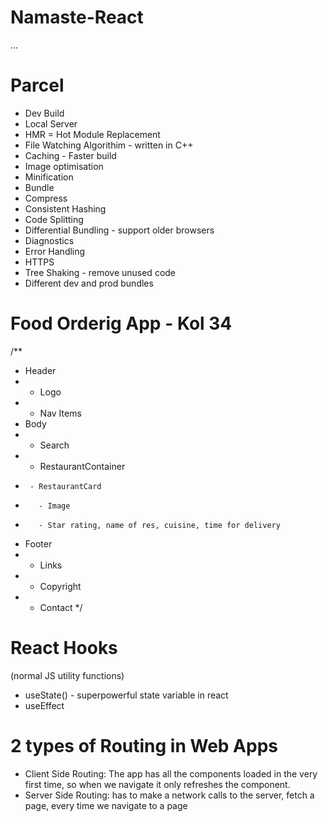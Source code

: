 # Namaste-React

...

# Parcel

- Dev Build
- Local Server
- HMR = Hot Module Replacement
- File Watching Algorithim - written in C++
- Caching - Faster build
- Image optimisation
- Minification
- Bundle
- Compress
- Consistent Hashing
- Code Splitting
- Differential Bundling - support older browsers
- Diagnostics
- Error Handling
- HTTPS
- Tree Shaking - remove unused code
- Different dev and prod bundles

# Food Orderig App - Kol 34

/\*\*

- Header
- - Logo
- - Nav Items
- Body
- - Search
- - RestaurantContainer
-      - RestaurantCard
-        - Image
-        - Star rating, name of res, cuisine, time for delivery
- Footer
- - Links
- - Copyright
- - Contact
    \*/

# React Hooks

(normal JS utility functions)

- useState() - superpowerful state variable in react
- useEffect

# 2 types of Routing in Web Apps

- Client Side Routing: The app has all the components loaded in the very first time, so when we navigate it only refreshes the component.
- Server Side Routing: has to make a network calls to the server, fetch a page, every time we navigate to a page
